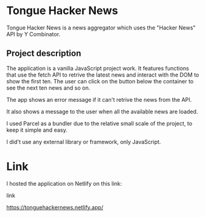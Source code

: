 # Tongue Hacker News

Tongue Hacker News is a news aggregator which uses the "Hacker News" API by Y Combinator.

## Project description

The application is a vanilla JavaScript project work. It features functions that use the fetch API to retrive the latest news and interact with the DOM to show the first ten. The user can click on the button below the container to see the next ten news and so on.  

The app shows an error message if it can't retrive the news from the API.  

It also shows a message to the user when all the available news are loaded.  

I used Parcel as a bundler due to the relative small scale of the project, to keep it simple and easy.

I did't use any external library or framework, only JavaScript.

# Link

I hosted the application on Netlify on this link:  

link  

https://tonguehackernews.netlify.app/
